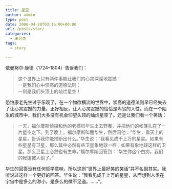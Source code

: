 ```yaml
---
title: 星空
author: admin
type: post
date: 2006-04-28T03:16:00+00:00
url: /posts/star/
categories:
  - 未分类
tags:
  - story

---
```

依曼努尔·康德（1724&#8211;1804）告诉我们：

> 这个世界上只有两件事能让我们的心灵深深地震撼：  
> 一是我们心中崇高的道德法则；  
> 一则是我们头顶上的灿烂星空！

恐怕康老先生过于乐观了，在一个物欲横流的世界中，崇高的道德法则早已经失去了让心灵震撼的力量。正好相反，让人心灵震撼的恰恰是卑劣的人性。而在一个陌生的城市中，我们大多没有机会仰望头顶的灿烂星空了。还是让我们看一个笑话：

> 一天，福尔摩斯侦探和他的老搭档华生出去野餐，并把他们的帐篷扎在了一片星空之下。到了晚上，福尔摩斯叫醒华生，然后问他：&#8221;华生，看天上的星星，告诉我你能推断出什么。&#8221;华生说：&#8221;我看见成千上万的星星。如果有些星星有卫星，那么其中必然有些卫星象地球一样；如果有象地球这样的卫星，那么卫星上必然也有生命。&#8221;福尔摩斯回答到：&#8221;华生你这个白痴，我们的帐篷被人偷了。&#8221;

华生的回答没有任何哲学意味，所以这则&#8221;世界上最好笑的笑话&#8221;并不名副其实。我听说过这样一个更好的回答。华生说：&#8221;我看见成千上万的星星，从而想到人类在宇宙中是多么的渺小，是多么的微不足道。……&#8221;。